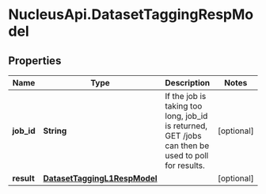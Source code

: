 # NucleusApi.DatasetTaggingRespModel

## Properties
Name | Type | Description | Notes
------------ | ------------- | ------------- | -------------
**job_id** | **String** | If the job is taking too long, job_id is returned, GET /jobs can then be used to poll for results. | [optional] 
**result** | [**DatasetTaggingL1RespModel**](DatasetTaggingL1RespModel.md) |  | [optional] 


